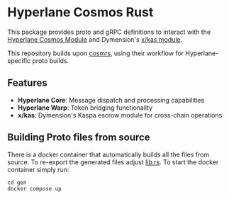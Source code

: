 # Hyperlane Cosmos Rust

This package provides proto and gRPC definitions to interact with the [Hyperlane Cosmos Module](https://github.com/dymensionxyz/hyperlane-cosmos) and Dymension's [x/kas module](https://github.com/dymensionxyz/dymension).

This repository builds upon [cosmrs](https://github.com/cosmos/cosmos-rust), using their workflow for Hyperlane-specific proto builds.

## Features

- **Hyperlane Core**: Message dispatch and processing capabilities
- **Hyperlane Warp**: Token bridging functionality  
- **x/kas**: Dymension's Kaspa escrow module for cross-chain operations

## Building Proto files from source

There is a docker container that automatically builds all the files from source. To re-export the generated files adjust [lib.rs](./src/lib.rs). To start the docker container simply run:

    cd gen
    docker compose up
